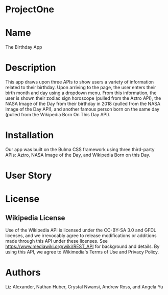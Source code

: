 # ProjectOne

# Name
The Birthday App

# Description
This app draws upon three APIs to show users a variety of information related to their birthday. Upon arriving to the page, the user enters their birth month and day using a dropdown menu. From this information, the user is shown their zodiac sign horoscope (pulled from the Aztro API), the NASA Image of the Day from their birthday in 2018 (pulled from the NASA Image of the Day API), and another famous person born on the same day (pulled from the Wikipedia Born On This Day API). 

# Installation
Our app was built on the Bulma CSS framework using three third-party APIs: Aztro, NASA Image of the Day, and Wikipedia Born on this Day. 

# User Story




# License

## Wikipedia License
Use of the Wikipedia API is licensed under the CC-BY-SA 3.0 and GFDL licenses, and we irrevocably agree to release modifications or additions made through this API under these licenses. See https://www.mediawiki.org/wiki/REST_API for background and details. By using this API, we agree to Wikimedia's Terms of Use and Privacy Policy.  


# Authors
Liz Alexander, Nathan Huber, Crystal Nwansi, Andrew Ross, and Angela Yu